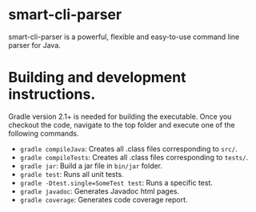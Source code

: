 # smart-cli-parser

smart-cli-parser is a powerful, flexible and easy-to-use command line parser for
Java.

# Building and development instructions.

Gradle version 2.1+ is needed for building the executable. Once you checkout
the code, navigate to the top folder and execute one of the following commands.

 * `gradle compileJava`: Creates all .class files corresponding to `src/`.
 * `gradle compileTests`: Creates all .class files corresponding to `tests/`.
 * `gradle jar`: Build a jar file in `bin/jar` folder.
 * `gradle test`: Runs all unit tests.
 * `gradle -Dtest.single=SomeTest test`: Runs a specific test.
 * `gradle javadoc`: Generates Javadoc html pages.
 * `gradle coverage`: Generates code coverage report.
